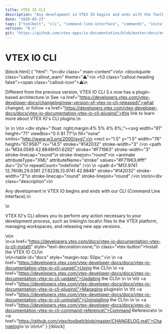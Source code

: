 ```yaml
---
title: VTEX IO CLI
description: "Any development in VTEX IO begins and ends with the Toolbelt, our CLI (Command Line Interface). Learn now how to install it in your terminal and all needed command to development in the platform."
date: "2020-03-23"
tags: ["toolbelt", "cli", "command-line-interface", "commands", "install", "installation"]
version: "0.x"
git: "https://github.com/vtex-apps/io-documentation/blob/master/docs/en/Recipes/development/vtex-io-cli-installation-and-command-reference.md"
---
```


# VTEX IO CLI


[block:html]
{
  "html": "<style>\n    .description p {\n        font-size: 16px;\n        text-align: justify;\n    }\n\n    .main-content {\n        width: 75%;\n    }\n\n    #docs,\n    #docs tr,\n    #docs td,\n    #docs a {\n        padding-left: 0;\n        border: 0;\n        border-top: 0;\n        outline: 0;\n        background-color: transparent !important;\n        text-decoration: none;\n    }\n\n    #docs a:hover {\n        text-decoration: underline;\n    }\n\n    .vtex-button{\n        background-color: #f71963;\n        color: #fff!important;\n        padding: 1rem 1.5rem;\n        border-radius: 6px;\n        font-style: normal;\n        font-size: .875rem;\n        line-height: 125%;\n        text-align: center;\n        letter-spacing: .5px;\n        font-weight: 400;\n    }\n    .vtex-button:hover{\n        background-color: rgb(217,22,87);\n    }\n</style>\n<div class=\" main-content\">\n\n    <blockquote class=\"callout callout_warn\" theme=\"⚠\">\n        <h3 class=\"callout-heading false\"><span class=\"callout-icon\">⚠</span>\n            <p>D️ifferent from the previous version, VTEX IO CLI 3.x now has a plugin-based architecture.\n                See <a href=\"https://developers.vtex.com/vtex-developer-docs/changelog/new-version-of-vtex-io-cli-released\">what changed</a>, or follow <a href=\"https://developers.vtex.com/vtex-developer-docs/docs/vtex-io-documentation-vtex-io-cli-plugins\">this link</a> to learn more about VTEX IO's CLI plugins.\n            </p>\n        </h3>\n    </blockquote>\n\n                <div style=\" float: right;margin:4% 5% 4% 6%;\"><svg width=\"81\" height=\"71\" viewBox=\"0 0 81 71\"\n                        fill=\"none\" xmlns=\"http://www.w3.org/2000/svg\">\n                        <rect x=\"1.5\" y=\"1.5\" width=\"78\" height=\"67.9587\" rx=\"14.5\" stroke=\"#142032\" stroke-width=\"3\" />\n                        <path d=\"M34.0569 42.8848H51.6292\" stroke=\"#F71963\" stroke-width=\"3\" stroke-linecap=\"round\"\n                            stroke-linejoin=\"round\">\n                            <animate attributeType=\"XML\" attributeName=\"stroke\" values=\"#F71963;#fff\" dur=\"2s\"\n                                repeatCount=\"indefinite\" />\n                        </path>\n                        <path d=\"M13.9741 12.7608L29.0361 27.8228L13.9741 42.8848\" stroke=\"#142032\" stroke-width=\"3\"\n                            stroke-linecap=\"round\" stroke-linejoin=\"round\" />\n                    </svg>\n</div>\n\n<div class=\"description\">\n    <p>Any development in VTEX IO begins and ends with our CLI (Command Line Interface).\n    </p>\n    <p>VTEX IO's CLI allows you to perform any action necessary to your development process, such as linking\n        local\n        files to the VTEX platform, managing workspaces, and releasing new app versions.</p>\n</div>\n<br>\n<a href=\"https://developers.vtex.com/docs/vtex-io-documentation-vtex-io-cli-install\" style=\"text-decoration:none;\"\n    class=\"vtex-button\">Install the VTEX IO CLI</a>\n<br>\n\n<table id=\"docs\" style=\"margin-top: 50px;\">\n    <tr>\n        <td><a href=\"https://developers.vtex.com/vtex-developer-docs/docs/vtex-io-documentation-vtex-io-cli-usage\">Using the CLI</a></td>\n       \n        <td><a href=\"https://developers.vtex.com/vtex-developer-docs/docs/vtex-io-documentation-vtex-io-cli-update\">Updating the CLI</a></td>\n \n    </tr>\n    <tr>\n\t      <td><a href=\"https://developers.vtex.com/vtex-developer-docs/docs/vtex-io-documentation-vtex-io-cli-plugins\">Managing plugins</a></td>\n  \n    \t\t <td><a href=\"https://developers.vtex.com/vtex-developer-docs/docs/vtex-io-documentation-vtex-io-cli-uninstall\">Uninstalling the CLI</a></td>\n    </tr>\n    <tr>\n        <td><a href=\"https://developers.vtex.com/vtex-developer-docs/docs/vtex-io-documentation-vtex-io-cli-command-reference\">Command Reference</a></td>\n      \n        <td><a href=\"https://github.com/vtex/toolbelt/blob/master/CHANGELOG.md\">Changelog</a></td>\n       \n    </tr>\n</table>\n\n</div>"
}
[/block]
